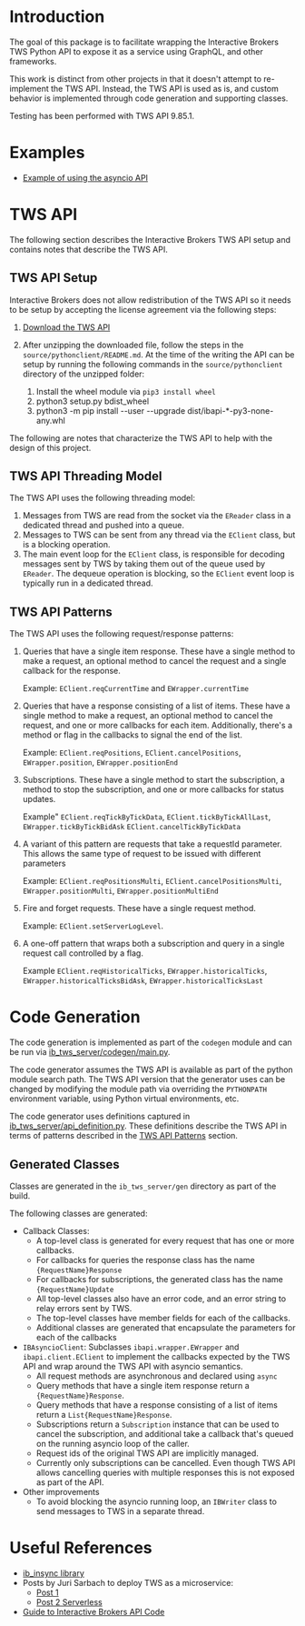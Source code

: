 # Introduction

The goal of this package is to facilitate wrapping the Interactive Brokers TWS Python API to expose it as a service using GraphQL, and other frameworks. 

This work is distinct from other projects in that it doesn't attempt to re-implement the TWS API. Instead, the TWS API is used as is, and custom behavior is implemented through code generation and supporting classes.

Testing has been performed with TWS API 9.85.1.

# Examples

- [Example of using the asyncio API](./examples/test_requests.py)

# TWS API

The following section describes the Interactive Brokers TWS API setup and contains notes that describe the TWS API.

## TWS API Setup

Interactive Brokers does not allow redistribution of the TWS API so it needs to be setup by accepting the license agreement via the following steps:

1. [Download the TWS API](https://interactivebrokers.github.io/#) 
2. After unzipping the downloaded file, follow the steps in the `source/pythonclient/README.md`. At the time of the writing the API can be setup by running the following commands in the `source/pythonclient` directory of the unzipped folder:

    1. Install the wheel module via `pip3 install wheel`
    2. python3 setup.py bdist_wheel
    3. python3 -m pip install --user --upgrade dist/ibapi-*-py3-none-any.whl

The following are notes that characterize the TWS API to help with the design of this project.

## TWS API Threading Model

The TWS API uses the following threading model:

1. Messages from TWS are read from the socket via the `EReader` class in a dedicated thread and pushed into a queue. 
2. Messages to TWS can be sent from any thread via the `EClient` class, but is a blocking operation.
3. The main event loop for the `EClient` class, is responsible for decoding messages sent by TWS by taking them out of the queue used by `EReader`. The dequeue operation is blocking, so the `EClient` event loop is typically run in a dedicated thread.

## TWS API Patterns

The TWS API uses the following request/response patterns:

1. Queries that have a single item response. These have a single method to make a request, an optional method to cancel the request and a single callback for the response. 

    Example: `EClient.reqCurrentTime` and `EWrapper.currentTime` 

2. Queries that have a response consisting of a list of items. These have a single method to make a request, an optional method to cancel the request, and one or more callbacks for each item. Additionally, there's a method or flag in the callbacks to signal the end of the list.
    
    Example: `EClient.reqPositions`, `EClient.cancelPositions`, `EWrapper.position`, `EWrapper.positionEnd`

3. Subscriptions. These have a single method to start the subscription, a method to stop the subscription, and one or more callbacks for status updates.

    Example" `EClient.reqTickByTickData`, `EClient.tickByTickAllLast`, `EWrapper.tickByTickBidAsk` `EClient.cancelTickByTickData`

4. A variant of this pattern are requests that take a requestId parameter. This allows the same type of request to be issued with different parameters

    Example: `EClient.reqPositionsMulti`, `EClient.cancelPositionsMulti`, `EWrapper.positionMulti`, `EWrapper.positionMultiEnd`

5. Fire and forget requests. These have a single request method. 

    Example: `EClient.setServerLogLevel`.

6. A one-off pattern that wraps both a subscription and query in a single request call controlled by a flag.

    Example `EClient.reqHistoricalTicks`, `EWrapper.historicalTicks`, `EWrapper.historicalTicksBidAsk`, `EWrapper.historicalTicksLast`

# Code Generation

The code generation is implemented as part of the `codegen` module and can be run via [ib_tws_server/codegen/main.py](./ib_tws_server/codegen/main.py). 

The code generator assumes the TWS API is available as part of the python module search path. The TWS API version that the generator uses can be changed by modifying the module path via overriding the `PYTHONPATH` environment variable, using Python virtual environments, etc.

The code generator uses definitions captured in [ib_tws_server/api_definition.py](./ib_tws_server/api_definition.py). These definitions describe the TWS API in terms of patterns described in the [TWS API Patterns](#tws-api-patterns) section.

## Generated Classes

Classes are generated in the `ib_tws_server/gen` directory as part of the build. 

The following classes are generated:
- Callback Classes:
    - A top-level class is generated for every request that has one or more callbacks.
    - For callbacks for queries the response class has the name `{RequestName}Response`
    - For callbacks for subscriptions, the generated class has the name `{RequestName}Update`
    - All top-level classes also have an error code, and an error string to relay errors sent by TWS.
    - The top-level classes have member fields for each of the callbacks.
    - Additional classes are generated that encapsulate the parameters for each of the callbacks
- `IBAsyncioClient`: Subclasses `ibapi.wrapper.EWrapper` and `ibapi.client.EClient` to implement the callbacks expected by the TWS API and wrap around the TWS API with asyncio semantics.
    - All request methods are asynchronous and declared using `async`
    - Query methods that have a single item response return a `{RequestName}Response`. 
    - Query methods that have a response consisting of a list of items return a `List{RequestName}Response`.
    - Subscriptions return a `Subscription` instance that can be used to cancel the subscription, and additional take a callback that's queued on the running asyncio loop of the caller.
    - Request ids of the original TWS API are implicitly managed. 
    - Currently only subscriptions can be cancelled. Even though TWS API allows cancelling queries with multiple responses this is not exposed as part of the API. 
- Other improvements
    - To avoid blocking the asyncio running loop, an `IBWriter` class to send messages to TWS in a separate thread.

# Useful References

- [ib_insync library](https://github.com/erdewit/ib_insync/tree/master/ib_insync)
- Posts by Juri Sarbach to deploy TWS as a microservice:
    - [Post 1 ](https://medium.com/@juri.sarbach/building-my-own-cloud-based-robo-advisor-5588ec1b74d3)
    - [Post 2 Serverless](https://levelup.gitconnected.com/run-gateway-run-algorithmic-trading-the-serverless-way-71634dc1a37)
- [Guide to Interactive Brokers API Code](https://github.com/corbinbalzan/IBAPICode/blob/master/ExecOrders_Part2/ibProgram1.py)
